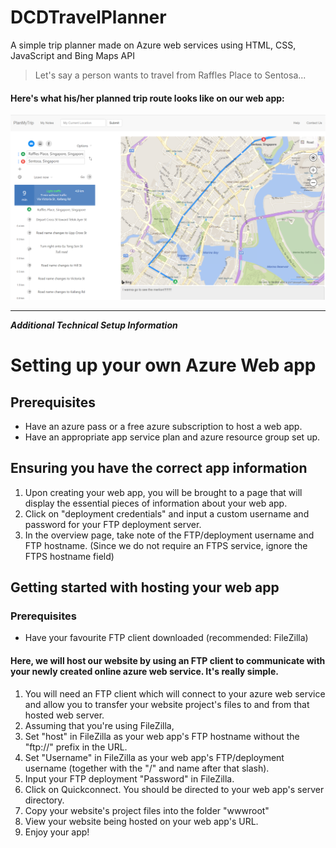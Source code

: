 # DCDTravelPlanner
A simple trip planner made on Azure web services using HTML, CSS, JavaScript and Bing Maps API

> Let's say a person wants to travel from Raffles Place to Sentosa...  
#### Here's what his/her planned trip route looks like on our web app: 

![Screenshot of travel planner](https://github.com/NatashaKSS/DCDTravelPlanner/blob/master/screenshot_web_app.png)

***

_**Additional Technical Setup Information**_
# Setting up your own Azure Web app

## Prerequisites
* Have an azure pass or a free azure subscription to host a web app.
* Have an appropriate app service plan and azure resource group set up.

## Ensuring you have the correct app information
1. Upon creating your web app, you will be brought to a page that will display the essential pieces of information about your web app.
2. Click on "deployment credentials" and input a custom username and password for your FTP deployment server.
3. In the overview page, take note of the FTP/deployment username and FTP hostname. (Since we do not require an FTPS service, ignore the FTPS hostname field)

## Getting started with hosting your web app
### Prerequisites
* Have your favourite FTP client downloaded (recommended: FileZilla)   

#### Here, we will host our website by using an FTP client to communicate with your newly created online azure web service. It's really simple.   
1. You will need an FTP client which will connect to your azure web service and allow you to transfer your website project's files to and from that hosted web server.
2. Assuming that you're using FileZilla,
  1. Set "host" in FileZilla as your web app's FTP hostname without the "ftp://" prefix in the URL.
  2. Set "Username" in FileZilla as your web app's FTP/deployment username (together with the "/" and name after that slash).
  3. Input your FTP deployment "Password" in FileZilla.
  4. Click on Quickconnect.
  You should be directed to your web app's server directory.
3. Copy your website's project files into the folder "wwwroot"
4. View your website being hosted on your web app's URL.
5. Enjoy your app!
